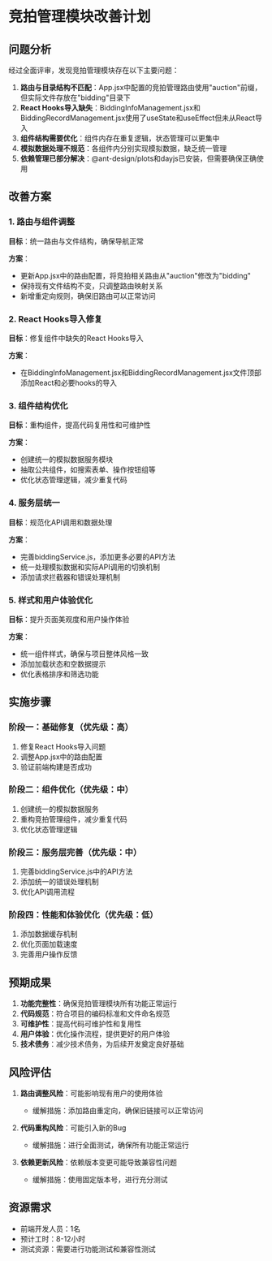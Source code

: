 # 竞拍管理模块改善计划

## 问题分析

经过全面评审，发现竞拍管理模块存在以下主要问题：

1. **路由与目录结构不匹配**：App.jsx中配置的竞拍管理路由使用"auction"前缀，但实际文件存放在"bidding"目录下
2. **React Hooks导入缺失**：BiddingInfoManagement.jsx和BiddingRecordManagement.jsx使用了useState和useEffect但未从React导入
3. **组件结构需要优化**：组件内存在重复逻辑，状态管理可以更集中
4. **模拟数据处理不规范**：各组件内分别实现模拟数据，缺乏统一管理
5. **依赖管理已部分解决**：@ant-design/plots和dayjs已安装，但需要确保正确使用

## 改善方案

### 1. 路由与组件调整

**目标**：统一路由与文件结构，确保导航正常

**方案**：
- 更新App.jsx中的路由配置，将竞拍相关路由从"auction"修改为"bidding"
- 保持现有文件结构不变，只调整路由映射关系
- 新增重定向规则，确保旧路由可以正常访问

### 2. React Hooks导入修复

**目标**：修复组件中缺失的React Hooks导入

**方案**：
- 在BiddingInfoManagement.jsx和BiddingRecordManagement.jsx文件顶部添加React和必要hooks的导入

### 3. 组件结构优化

**目标**：重构组件，提高代码复用性和可维护性

**方案**：
- 创建统一的模拟数据服务模块
- 抽取公共组件，如搜索表单、操作按钮组等
- 优化状态管理逻辑，减少重复代码

### 4. 服务层统一

**目标**：规范化API调用和数据处理

**方案**：
- 完善biddingService.js，添加更多必要的API方法
- 统一处理模拟数据和实际API调用的切换机制
- 添加请求拦截器和错误处理机制

### 5. 样式和用户体验优化

**目标**：提升页面美观度和用户操作体验

**方案**：
- 统一组件样式，确保与项目整体风格一致
- 添加加载状态和空数据提示
- 优化表格排序和筛选功能

## 实施步骤

### 阶段一：基础修复（优先级：高）
1. 修复React Hooks导入问题
2. 调整App.jsx中的路由配置
3. 验证前端构建是否成功

### 阶段二：组件优化（优先级：中）
1. 创建统一的模拟数据服务
2. 重构竞拍管理组件，减少重复代码
3. 优化状态管理逻辑

### 阶段三：服务层完善（优先级：中）
1. 完善biddingService.js中的API方法
2. 添加统一的错误处理机制
3. 优化API调用流程

### 阶段四：性能和体验优化（优先级：低）
1. 添加数据缓存机制
2. 优化页面加载速度
3. 完善用户操作反馈

## 预期成果

1. **功能完整性**：确保竞拍管理模块所有功能正常运行
2. **代码规范**：符合项目的编码标准和文件命名规范
3. **可维护性**：提高代码可维护性和复用性
4. **用户体验**：优化操作流程，提供更好的用户体验
5. **技术债务**：减少技术债务，为后续开发奠定良好基础

## 风险评估

1. **路由调整风险**：可能影响现有用户的使用体验
   - 缓解措施：添加路由重定向，确保旧链接可以正常访问

2. **代码重构风险**：可能引入新的Bug
   - 缓解措施：进行全面测试，确保所有功能正常运行

3. **依赖更新风险**：依赖版本变更可能导致兼容性问题
   - 缓解措施：使用固定版本号，进行充分测试

## 资源需求

- 前端开发人员：1名
- 预计工时：8-12小时
- 测试资源：需要进行功能测试和兼容性测试